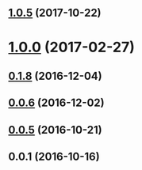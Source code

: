 <a name="1.0.5"></a>
## [1.0.5](https://github.com/mzkmzk/K-Logging/compare/v1.0.0...v1.0.5) (2017-10-22)



<a name="1.0.0"></a>
# [1.0.0](https://github.com/mzkmzk/K-Logging/compare/v0.1.8...v1.0.0) (2017-02-27)



<a name="0.1.8"></a>
## [0.1.8](https://github.com/mzkmzk/K-Logging/compare/v0.0.6...v0.1.8) (2016-12-04)



<a name="0.0.6"></a>
## [0.0.6](https://github.com/mzkmzk/K-Logging/compare/v0.0.5...v0.0.6) (2016-12-02)



<a name="0.0.5"></a>
## [0.0.5](https://github.com/mzkmzk/K-Logging/compare/v0.0.1...v0.0.5) (2016-10-21)



<a name="0.0.1"></a>
## 0.0.1 (2016-10-16)



